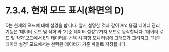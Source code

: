 ﻿# 7.3.4. 현재 모드 표시(화면의 D)

D는 현재의 모드에 대해 설명을 합니다. 앞서 설명한 것과 같이 Arc 용접 데이터 관리 기능은 ‘데이터 로드 및 작화’와 ‘기준 데이터 설정’2가지 모드로 동작합니다. ‘데이터 로드 및 작화’모드에서 E의 데이터를 선택 시 파형 모니터링에 그래프가 그려지고, ‘기준 데이터 설정’ 모드에서는 선택된 데이터가 기준 파일로 저장됩니다.

